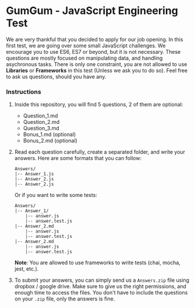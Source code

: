 # GumGum - JavaScript Engineering Test

We are very thankful that you decided to apply for our job opening. In this
first test, we are going over some small JavaScript challenges. We encourage you
to use ES6, ES7 or beyond, but it is not necessary. These questions are mostly
focused on manipulating data, and handling asychronous tasks. There is only one
constraint, you are not allowed to use **Libraries** or **Frameworks** in this
test (Unless we ask you to do so). Feel free to ask us questions, should you have any.

### Instructions

1. Inside this repository, you will find 5 questions, 2 of them are optional:
    * Question_1.md
    * Question_2.md
    * Question_3.md
    * Bonus_1.md (optional)
    * Bonus_2.md (optional)

2. Read each question carefully, create a separated folder, and write your answers. Here are some formats that you can follow:
    ```
    Answers/
    |-- Answer_1.js
    |-- Answer_2.js
    |-- Answer_2.js
    ```
    Or if you want to write some tests:
    ```
    Answers/
    |-- Answer_1/
        |-- answer.js
        |-- answer.test.js
    |-- Answer_2.md
        |-- answer.js
        |-- answer.test.js
    |-- Answer_2.md
        |-- answer.js
        |-- answer.test.js
    ```
    **Note**: You are allowed to use frameworks to write tests (chai, mocha, jest, etc.).

3. To submit your answers, you can simply send us a `Answers.zip` file using dropbox /
   google drive. Make sure to give us the right permissions, and enough time to
   access the files. You don't have to include the questions on your `.zip`
   file, only the answers is fine.
